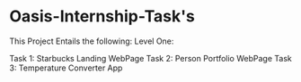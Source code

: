 # Oasis-Internship-Task's

This Project Entails the following:
Level One:

Task 1: Starbucks Landing WebPage
Task 2: Person Portfolio WebPage
Task 3: Temperature Converter App

